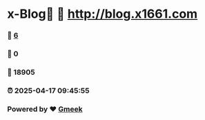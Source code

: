 # x-Blog🍃 :link: http://blog.x1661.com 
### :page_facing_up: [6](http://blog.x1661.com/tag.html) 
### :speech_balloon: 0 
### :hibiscus: 18905 
### :alarm_clock: 2025-04-17 09:45:55 
### Powered by :heart: [Gmeek](https://github.com/Meekdai/Gmeek)
